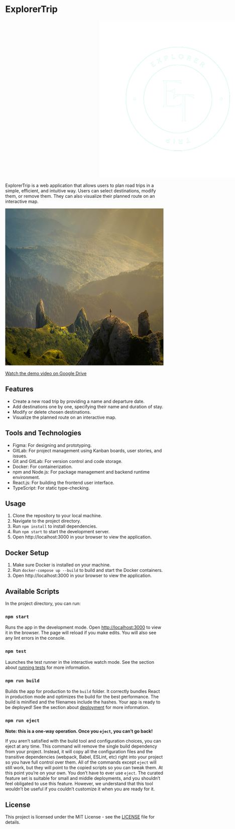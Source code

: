 # ExplorerTrip



 
  <img src="./public/appLogo.png" alt="Application logo" style="margin-left:300px">




ExplorerTrip is a web application that allows users to plan road trips in a simple, efficient, and intuitive way. Users can select destinations, modify them, or remove them. They can also visualize their planned route on an interactive map.


<img src="./public/verdantLandScapePicture.jpg" alt="verdantLandScapePicture" height="500px">

[Watch the demo video on Google Drive](https://drive.google.com/file/d/1ZVFpfLXPU1no79IlQS8rXkzOfEjNhrmU/view?usp=sharing)

## Features

- Create a new road trip by providing a name and departure date.
- Add destinations one by one, specifying their name and duration of stay.
- Modify or delete chosen destinations.
- Visualize the planned route on an interactive map.

## Tools and Technologies

- Figma: For designing and prototyping.
- GitLab: For project management using Kanban boards, user stories, and issues.
- Git and GitLab: For version control and code storage.
- Docker: For containerization.
- npm and Node.js: For package management and backend runtime environment.
- React.js: For building the frontend user interface.
- TypeScript: For static type-checking.

## Usage

1. Clone the repository to your local machine.
2. Navigate to the project directory.
3. Run `npm install` to install dependencies.
4. Run `npm start` to start the development server.
5. Open http://localhost:3000 in your browser to view the application.

## Docker Setup

1. Make sure Docker is installed on your machine.
2. Run `docker-compose up --build` to build and start the Docker containers.
3. Open http://localhost:3000 in your browser to view the application.

## Available Scripts

In the project directory, you can run:

### `npm start`

Runs the app in the development mode.
Open [http://localhost:3000](http://localhost:3000) to view it in the browser.
The page will reload if you make edits.
You will also see any lint errors in the console.

### `npm test`

Launches the test runner in the interactive watch mode.
See the section about [running tests](https://facebook.github.io/create-react-app/docs/running-tests) for more information.

### `npm run build`

Builds the app for production to the `build` folder.
It correctly bundles React in production mode and optimizes the build for the best performance.
The build is minified and the filenames include the hashes.
Your app is ready to be deployed!
See the section about [deployment](https://facebook.github.io/create-react-app/docs/deployment) for more information.

### `npm run eject`

**Note: this is a one-way operation. Once you `eject`, you can’t go back!**

If you aren’t satisfied with the build tool and configuration choices, you can eject at any time. This command will remove the single build dependency from your project.
Instead, it will copy all the configuration files and the transitive dependencies (webpack, Babel, ESLint, etc) right into your project so you have full control over them. All of the commands except `eject` will still work, but they will point to the copied scripts so you can tweak them. At this point you’re on your own.
You don’t have to ever use `eject`. The curated feature set is suitable for small and middle deployments, and you shouldn’t feel obligated to use this feature. However, we understand that this tool wouldn’t be useful if you couldn’t customize it when you are ready for it.

## License

This project is licensed under the MIT License - see the [LICENSE](LICENSE) file for details.
